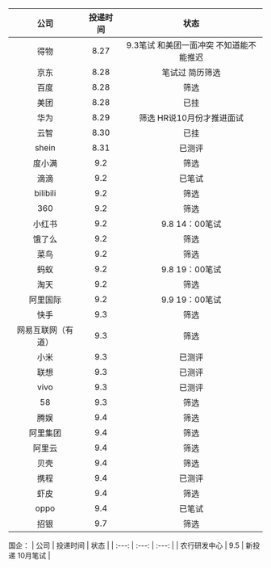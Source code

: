 | 公司 | 投递时间 | 状态 |
| :---: | :---: | :---: |
| 得物 | 8.27 | 9.3笔试 和美团一面冲突 不知道能不能推迟 |
| 京东 | 8.28 | 笔试过 简历筛选 |
| 百度 | 8.28 | 筛选 |
| 美团 | 8.28 | 已挂 |
| 华为 | 8.29 | 筛选 HR说10月份才推进面试 |
| 云智 | 8.30 | 已挂 |
| shein | 8.31 | 已测评 |
| 度小满 | 9.2 | 筛选 |
| 滴滴 | 9.2 | 已笔试 |
| bilibili | 9.2 | 筛选 |
| 360 | 9.2 | 筛选 |
| 小红书 | 9.2 | 9.8 14：00笔试 |
| 饿了么 | 9.2 | 筛选 |
| 菜鸟 | 9.2 | 筛选 |
| 蚂蚁 | 9.2 | 9.8 19：00笔试 |
| 淘天 | 9.2 | 筛选 |
| 阿里国际 | 9.2 | 9.9 19：00笔试 |
| 快手 | 9.3 | 筛选 |
| 网易互联网（有道） | 9.3 | 筛选 |
| 小米 | 9.3 | 已测评 |
| 联想 | 9.3 | 已测评 |
| vivo | 9.3 | 已测评 |
| 58 | 9.3 | 筛选 |
| 腾娱 | 9.4 | 筛选 |
| 阿里集团 | 9.4 | 筛选 |
| 阿里云 | 9.4 | 筛选 |
| 贝壳 | 9.4 | 筛选 |
| 携程 | 9.4 | 已测评 |
| 虾皮 | 9.4 | 筛选 |
| oppo | 9.4 | 已笔试 |
| 招银 | 9.7 | 筛选 |

国企：
| 公司 | 投递时间 | 状态 |
| :---: | :---: | :---: |
| 农行研发中心 | 9.5 | 新投递 10月笔试 |